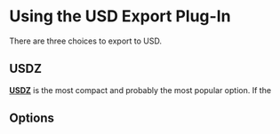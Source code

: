 #  Using the USD Export Plug-In

There are three choices to export to USD. 



USDZ
-------

[**USDZ**](https://graphics.pixar.com/usd/docs/Usdz-File-Format-Specification.html) is 
the most compact and probably the most popular option. If the 



Options
----------


